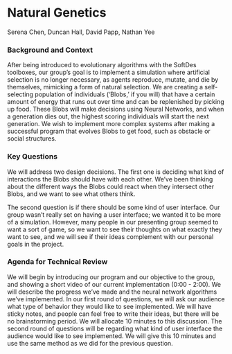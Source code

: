 # Natural Genetics
Serena Chen, Duncan Hall, David Papp, Nathan Yee

### Background and Context

After being introduced to evolutionary algorithms with the SoftDes toolboxes, our group’s goal is to implement a simulation where artificial selection is no longer necessary, as agents reproduce, mutate, and die by themselves, mimicking a form of natural selection. We are creating a self-selecting population of individuals (‘Blobs,’ if you will) that have a certain amount of energy that runs out over time and can be replenished by picking up food. These Blobs will make decisions using Neural Networks, and when a generation dies out, the highest scoring individuals will start the next generation. We wish to implement more complex systems after making a successful program that evolves Blobs to get food, such as obstacle or social structures.

### Key Questions

We will address two design decisions. The first one is deciding what kind of interactions the Blobs should have with each other. We’ve been thinking about the different ways the Blobs could react when they intersect other Blobs, and we want to see what others think.

The second question is if there should be some kind of user interface. Our group wasn’t really set on having a user interface; we wanted it to be more of a simulation. However, many people in our presenting group seemed to want a sort of game, so we want to see their thoughts on what exactly they want to see, and we will see if their ideas complement with our personal goals in the project.


### Agenda for Technical Review

We will begin by introducing our program and our objective to the group, and showing a short video of our current implementation (0:00 - 2:00). We will describe the progress we’ve made and the neural network algorithms we’ve implemented. 
In our first round of questions, we will ask our audience what type of behavior they would like to see implemented. We will have sticky notes, and people can feel free to write their ideas, but there will be no brainstorming period. We will allocate 10 minutes to this discussion.
The second round of questions will be regarding what kind of user interface the audience would like to see implemented. We will give this 10 minutes and use the same method as we did for the previous question.
